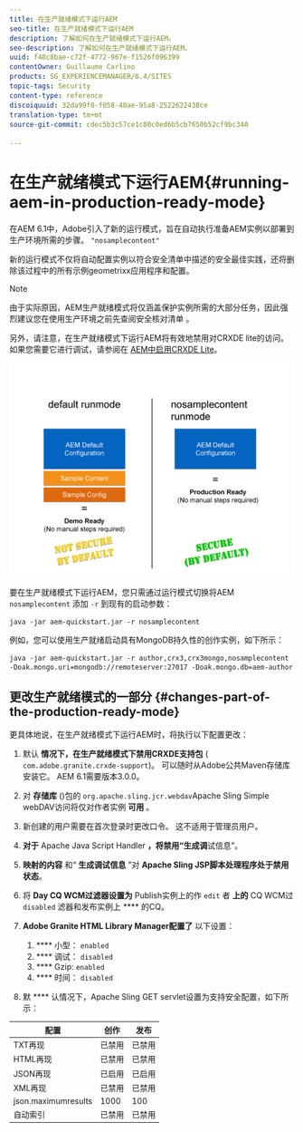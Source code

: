 ```yaml
---
title: 在生产就绪模式下运行AEM
seo-title: 在生产就绪模式下运行AEM
description: 了解如何在生产就绪模式下运行AEM。
seo-description: 了解如何在生产就绪模式下运行AEM。
uuid: f48c8bae-c72f-4772-967e-f1526f096399
contentOwner: Guillaume Carlino
products: SG_EXPERIENCEMANAGER/6.4/SITES
topic-tags: Security
content-type: reference
discoiquuid: 32da99f0-f058-40ae-95a8-2522622438ce
translation-type: tm+mt
source-git-commit: cdec5b3c57ce1c80c0ed6b5cb7650b52cf9bc340

---
```



# 在生产就绪模式下运行AEM{#running-aem-in-production-ready-mode}

在AEM 6.1中，Adobe引入了新的运行模式，旨在自动执行准备AEM实例以部署到生产环境所需的步骤。 `"nosamplecontent"`

新的运行模式不仅将自动配置实例以符合安全清单中描述的安全最佳实践，还将删除该过程中的所有示例geometrixx应用程序和配置。

>[!NOTE]
>
>由于实际原因，AEM生产就绪模式将仅涵盖保护实例所需的大部分任务，因此强烈建议您在使用生产环境之前先查阅安全核对清单 [](/help/sites-administering/security-checklist.md) 。
>
>另外，请注意，在生产就绪模式下运行AEM将有效地禁用对CRXDE lite的访问。 如果您需要它进行调试，请参阅在 [AEM中启用CRXDE Lite](/help/sites-administering/enabling-crxde-lite.md)。

![chlimage_1-83](assets/chlimage_1-83.png)

要在生产就绪模式下运行AEM，您只需通过运行模式切换将AEM `nosamplecontent` 添加 `-r` 到现有的启动参数：

```shell
java -jar aem-quickstart.jar -r nosamplecontent
```

例如，您可以使用生产就绪启动具有MongoDB持久性的创作实例，如下所示：

```shell
java -jar aem-quickstart.jar -r author,crx3,crx3mongo,nosamplecontent -Doak.mongo.uri=mongodb://remoteserver:27017 -Doak.mongo.db=aem-author
```

## 更改生产就绪模式的一部分 {#changes-part-of-the-production-ready-mode}

更具体地说，在生产就绪模式下运行AEM时，将执行以下配置更改：

1. 默认 **情况下，在生产就绪模式下禁用CRXDE支持包** ( `com.adobe.granite.crxde-support`)。 可以随时从Adobe公共Maven存储库安装它。 AEM 6.1需要版本3.0.0。

1. 对 **存储库** ()包的 `org.apache.sling.jcr.webdav`Apache Sling Simple webDAV访问将仅对作者实例 **可用** 。

1. 新创建的用户需要在首次登录时更改口令。 这不适用于管理员用户。
1. **对于** Apache Java Script Handler **，将禁用“生成调**&#x200B;试信息”。

1. **映射的内容** 和“ **生成调试信息** ”对 **Apache Sling JSP脚本处理程序处于禁用状态**。

1. 将 **Day CQ WCM过滤器设置为** Publish实例上的作 `edit` 者 **上的** CQ WCM过 `disabled` 滤器和发布实例上 **** 的CQ。

1. **Adobe Granite HTML Library Manager配置了** 以下设置：

   1. **** 小型： `enabled`
   1. **** 调试： `disabled`
   1. **** Gzip: `enabled`
   1. **** 时间： `disabled`

1. 默 **** 认情况下，Apache Sling GET servlet设置为支持安全配置，如下所示：

| **配置** | **创作** | **发布** |
|---|---|---|
| TXT再现 | 已禁用 | 已禁用 |
| HTML再现 | 已禁用 | 已禁用 |
| JSON再现 | 已启用 | 已启用 |
| XML再现 | 已禁用 | 已禁用 |
| json.maximumresults | 1000 | 100 |
| 自动索引 | 已禁用 | 已禁用 |

